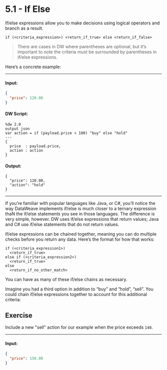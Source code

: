 # 5.1 - If Else

If/else expressions allow you to make decisions using logical operators and branch as a result.

```
if (<criteria_expression>) <return_if_true> else <return_if_false>
```

> There are cases in DW where parentheses are optional, but it’s important to note the criteria must be surrounded by parentheses in if/else expressions.

Here’s a concrete example:

----
#### Input:
```json
{
  "price": 120.00
}
```
#### DW Script:
```dw
%dw 2.0
output json
var action = if (payload.price < 100) "buy" else "hold"
---
{
  price  : payload.price,
  action : action
}
```
#### Output:
```
{
  "price": 120.00,
  "action": "hold"
}
```
----

If you’re familiar with popular languages like Java, or C#, you’ll notice the way DataWeave implements if/else is much closer to a ternary expression thaN the if/else statements you see in those languages. The difference is very simple, however. DW uses if/else expressions that return values; Java and C# use if/else statements that do not return values.

If/else expressions can be chained together, meaning you can do multiple checks before you return any data. Here’s the format for how that works:

```
if (<criteria_expression1>)
  <return_if_true>
else if (<criteria_expression2>)
  <return_if_true>
else
  <return_if_no_other_match>
```

You can have as many of these if/else chains as necessary.

Imagine you had a third option in addition to “buy” and “hold”, “sell”. You could chain if/else expressions together to account for this additional criteria:

## Exercise

Include a new "sell" action for our example when the price exceeds `140`.

----
#### Input:
```json
{
  "price": 150.00
}
```
